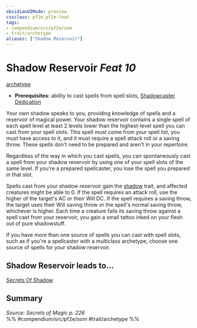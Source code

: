 ```yaml
---
obsidianUIMode: preview
cssclass: pf2e,pf2e-feat
tags:
- compendium/src/pf2e/som
- trait/archetype
aliases: ["Shadow Reservoir"]
---
```

# Shadow Reservoir  *Feat 10*  
[archetype](../../rules/traits/archetype.md)  

- **Prerequisites**: ability to cast spells from spell slots, [Shadowcaster Dedication](shadowcaster-dedication-som.md)

Your own shadow speaks to you, providing knowledge of spells and a reservoir of magical power. Your shadow reservoir contains a single spell of each spell level at least 2 levels lower than the highest-level spell you can cast from your spell slots. This spell must come from your spell list, you must have access to it, and it must require a spell attack roll or a saving throw. These spells don't need to be prepared and aren't in your repertoire.

Regardless of the way in which you cast spells, you can spontaneously cast a spell from your shadow reservoir by using one of your spell slots of the same level. If you're a prepared spellcaster, you lose the spell you prepared in that slot.

Spells cast from your shadow reservoir gain the [shadow](../../rules/traits/shadow.md) trait, and affected creatures might be able to 0. If the spell requires an attack roll, use the higher of the target's AC or their Will DC. If the spell requires a saving throw, the target uses their Will saving throw or the spell's normal saving throw, whichever is higher. Each time a creature fails its saving throw against a spell cast from your reservoir, you gain a small tattoo inked on your flesh out of pure shadowstuff.

If you have more than one source of spells you can cast with spell slots, such as if you're a spellcaster with a multiclass archetype, choose one source of spells for your shadow reservoir.

## Shadow Reservoir leads to...

[Secrets Of Shadow](secrets-of-shadow-som.md)

## Summary

*Source: Secrets of Magic p. 226*  
%% #compendium/src/pf2e/som #trait/archetype %%